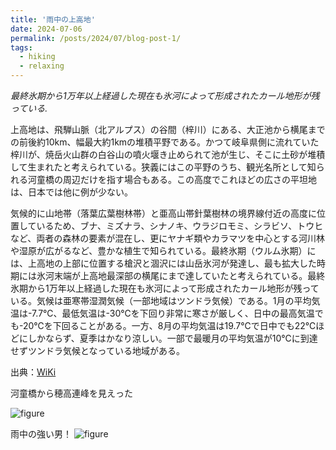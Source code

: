 ```yaml
---
title: '雨中の上高地'
date: 2024-07-06
permalink: /posts/2024/07/blog-post-1/
tags:
  - hiking
  - relaxing
---
```

*最終氷期から1万年以上経過した現在も氷河によって形成されたカール地形が残っている.*

上高地は、飛騨山脈（北アルプス）の谷間（梓川）にある、大正池から横尾までの前後約10km、幅最大約1kmの堆積平野である。かつて岐阜県側に流れていた梓川が、焼岳火山群の白谷山の噴火堰き止められて池が生じ、そこに土砂が堆積して生まれたと考えられている。狭義にはこの平野のうち、観光名所として知られる河童橋の周辺だけを指す場合もある。この高度でこれほどの広さの平坦地は、日本では他に例が少ない。

気候的に山地帯（落葉広葉樹林帯）と亜高山帯針葉樹林の境界線付近の高度に位置しているため、ブナ、ミズナラ、シナノキ、ウラジロモミ、シラビソ、トウヒなど、両者の森林の要素が混在し、更にヤナギ類やカラマツを中心とする河川林や湿原が広がるなど、豊かな植生で知られている。最終氷期（ウルム氷期）には、上高地の上部に位置する槍沢と涸沢には山岳氷河が発達し、最も拡大した時期には氷河末端が上高地最深部の横尾にまで達していたと考えられている。最終氷期から1万年以上経過した現在も氷河によって形成されたカール地形が残っている。気候は亜寒帯湿潤気候（一部地域はツンドラ気候）である。1月の平均気温は-7.7℃、最低気温は-30℃を下回り非常に寒さが厳しく、日中の最高気温でも-20℃を下回ることがある。一方、8月の平均気温は19.7℃で日中でも22℃ほどにしかならず、夏季はかなり涼しい。一部で最暖月の平均気温が10℃に到達せずツンドラ気候となっている地域がある。

出典：[WiKi](https://ja.wikipedia.org/wiki/%E4%B8%8A%E9%AB%98%E5%9C%B0)

河童橋から穂高連峰を見えった

![figure](/images/my_pictures/2024-07-06-1.jpg "穂高連峰")

雨中の強い男！
![figure](/images/my_pictures/2024-07-06-2.jpg "強い男")

